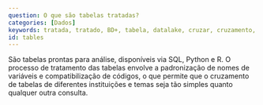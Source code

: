 ```yaml
---
question: O que são tabelas tratadas?
categories: [Dados]
keywords: tratada, tratado, BD+, tabela, datalake, cruzar, cruzamento, padronização, compatibilização
id: tables
---
```


São tabelas prontas para análise, disponíveis via SQL, Python e R. O processo de tratamento das tabelas envolve a padronização de nomes de variáveis e compatibilização de códigos, o que permite que o cruzamento de tabelas de diferentes instituições e temas seja tão simples quanto qualquer outra consulta.

